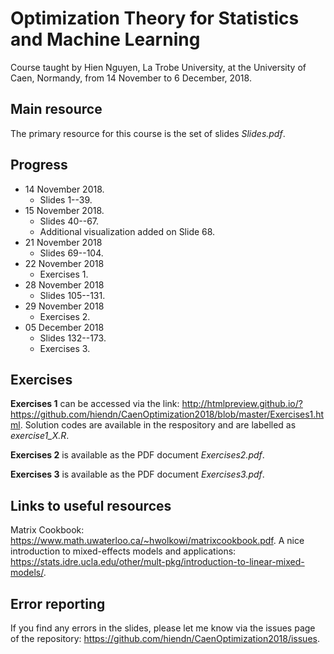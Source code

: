 # Optimization Theory for Statistics and Machine Learning
Course taught by Hien Nguyen, La Trobe University, at the University of Caen, Normandy, from 14 November to 6 December, 2018.

## Main resource
The primary resource for this course is the set of slides *Slides.pdf*.

## Progress
- 14 November 2018.
  - Slides 1--39.
- 15 November 2018.
  - Slides 40--67.
  - Additional visualization added on Slide 68.
- 21 November 2018
  - Slides 69--104.
- 22 November 2018
  - Exercises 1.
- 28 November 2018
  - Slides 105--131.
- 29 November 2018
  - Exercises 2.
- 05 December 2018
  - Slides 132--173.
  - Exercises 3.

## Exercises

**Exercises 1** can be accessed via the link:
http://htmlpreview.github.io/?https://github.com/hiendn/CaenOptimization2018/blob/master/Exercises1.html. Solution codes are available in the respository and are labelled as *exercise1_X.R*.

**Exercises 2** is available as the PDF document *Exercises2.pdf*.

**Exercises 3** is available as the PDF document *Exercises3.pdf*.


## Links to useful resources
Matrix Cookbook: https://www.math.uwaterloo.ca/~hwolkowi/matrixcookbook.pdf.
A nice introduction to mixed-effects models and applications: https://stats.idre.ucla.edu/other/mult-pkg/introduction-to-linear-mixed-models/.

## Error reporting
If you find any errors in the slides, please let me know via the issues page of the repository: https://github.com/hiendn/CaenOptimization2018/issues.